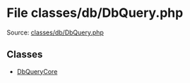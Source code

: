 File classes/db/DbQuery.php
=========

Source: [classes/db/DbQuery.php](https://github.com/PrestaShop/PrestaShop/blob/1.5.6.0/classes/db/DbQuery.php)


Classes
-------

* [DbQueryCore](class.DbQueryCore.md)

